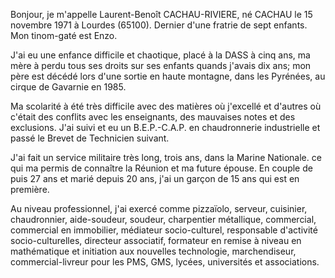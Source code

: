 Bonjour, je m'appelle Laurent-Benoît CACHAU-RIVIERE, né CACHAU le 15 novembre 1971 à Lourdes (65100). Dernier d'une fratrie de sept enfants. Mon tinom-gaté est Enzo.

J'ai eu une enfance difficile et chaotique, placé à la DASS à cinq ans, ma mère à perdu tous ses droits sur ses enfants quands j'avais dix ans; mon père est décédé lors d'une sortie en haute montagne, dans les Pyrénées, au cirque de Gavarnie en 1985.

Ma scolarité à été très difficile avec des matières où j'excellé et d'autres où c'était des conflits avec les enseignants, des mauvaises notes et des exclusions.
J'ai suivi et eu un B.E.P.-C.A.P. en chaudronnerie industrielle et passé le Brevet de Technicien suivant.

J'ai fait un service militaire très long, trois ans, dans la Marine Nationale. ce qui ma permis de connaître la Réunion et ma future épouse.
En couple de puis 27 ans et marié depuis 20 ans, j'ai un garçon de 15 ans qui est en première.

Au niveau professionnel, j'ai exercé comme pizzaïolo, serveur, cuisinier, chaudronnier, aide-soudeur, soudeur, charpentier métallique, commercial, commercial en immobilier, médiateur socio-culturel, responsable d'activité socio-culturelles, directeur associatif, formateur en remise à niveau en mathématique et initiation aux nouvelles technologie, marchendiseur, commercial-livreur pour les PMS, GMS, lycées, universités et associations.